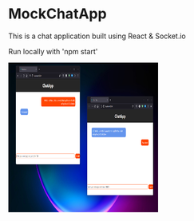 # MockChatApp

This is a chat application built using React & Socket.io

Run locally with 'npm start'

<img src="ChatAppDemo.png" alt=".." width="300" height="300">

